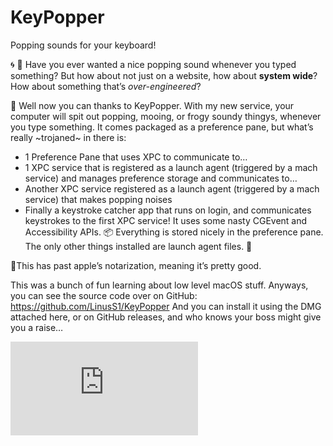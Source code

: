 # KeyPopper
Popping sounds for your keyboard!

🌀 🍿 Have you ever wanted a nice popping sound whenever you typed something? But how about not just on a website, how about **system wide**? How about something that’s _over-engineered_? 

🎹 Well now you can thanks to KeyPopper. With my new service, your computer will spit out popping, mooing, or frogy soundy thingys, whenever you type something. 
It comes packaged as a preference pane, but what’s really ~trojaned~ in there is:
 - 1 Preference Pane that uses XPC to communicate to…
 - 1 XPC service that is registered as a launch agent (triggered by a mach service) and manages preference storage and communicates to…
 - Another XPC service registered as a launch agent (triggered by a mach service) that makes popping noises
 - Finally a keystroke catcher app that runs on login, and communicates keystrokes to the first XPC service! It uses some nasty CGEvent and Accessibility APIs.
📦 Everything is stored nicely in the preference pane. The only other things installed are launch agent files. 🎁

🦩This has past apple’s notarization, meaning it’s pretty good.

This was a bunch of fun learning about low level macOS stuff. Anyways, you can see the source code over on GitHub: https://github.com/LinusS1/KeyPopper
And you can install it using the DMG attached here, or on GitHub releases, and who knows your boss might give you a raise…


![KeyPopper Diagram.pdf](https://github.com/LinusS1/KeyPopper/files/7080549/KeyPopper.Diagram.pdf)

